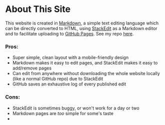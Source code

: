 # About This Site
This website is created in [Markdown](https://en.wikipedia.org/wiki/Markdown), a simple text editing language which can be directly converted to HTML, using [StackEdit](https://stackedit.io/) as a Markdown editor and to facilitate uploading to [GitHub Pages](https://pages.github.com/). See my repo [here](https://github.com/torin-k/torin-k.github.io).

### Pros:
- Super simple, clean layout with a mobile-friendly design
- Markdown makes it easy to edit pages, and StackEdit makes it easy to add/remove pages
- Can edit from anywhere without downloading the whole website locally (like a normal GitHub repo) due to StackEdit
- GitHub saves an exhaustive log of every published edit

### Cons:
- StackEdit is sometimes buggy, or won't work for a day or two
- Markdown pages are *too* simple for some's taste
- 
<!--stackedit_data:
eyJoaXN0b3J5IjpbLTY2MDgzMjk3MywtNTI1MzQxNzc1LDMwMT
YwMDA4OV19
-->